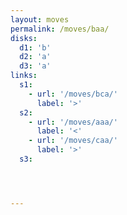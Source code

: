 ```yaml
---
layout: moves
permalink: /moves/baa/
disks:
  d1: 'b'
  d2: 'a'
  d3: 'a'
links:
  s1:
    - url: '/moves/bca/'
      label: '>'
  s2:
    - url: '/moves/aaa/'
      label: '<'
    - url: '/moves/caa/'
      label: '>'
  s3:




---
```

